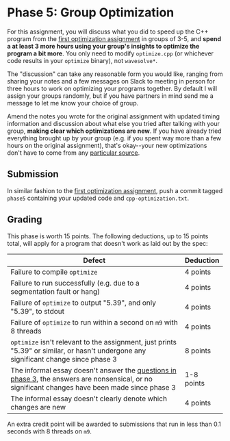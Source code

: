 ---
---

# Phase 5: Group Optimization

For this assignment, you will discuss what you did to speed up the C++ program from the [first optimization assignment](phase3.md) in groups of 3-5, and **spend a at least 3 more hours using your group's insights to optimize the program a bit more**. You only need to modify `optimize.cpp` (or whichever code results in your `optimize` binary), not `wavesolve*`.

The "discussion" can take any reasonable form you would like, ranging from sharing your notes and a few messages on Slack to meeting in person for three hours to work on optimizing your programs together. By default I will assign your groups randomly, but if you have partners in mind send me a message to let me know your choice of group.

Amend the notes you wrote for the original assignment with updated timing information and discussion about what else you tried after talking with your group, **making clear which optimizations are new**. If you have already tried everything brought up by your group (e.g. if you spent way more than a few hours on the original assignment), that's okay--your new optimizations don't have to come from any [particular source](phase3.md#other-optimizations).



## Submission

In similar fashion to the [first optimization assignment](phase3.md#submission), push a commit tagged `phase5` containing your updated code and `cpp-optimization.txt`.



## Grading

This phase is worth 15 points. The following deductions, up to 15 points total, will apply for a program that doesn't work as laid out by the spec:

| Defect | Deduction |
| --- | --- |
| Failure to compile `optimize` | 4 points |
| Failure to run successfully (e.g. due to a segmentation fault or hang) | 4 points |
| Failure of `optimize` to output "5.39", and only "5.39", to stdout | 4 points |
| Failure of `optimize` to run within a second on `m9` with 8 threads | 4 points |
| `optimize` isn't relevant to the assignment, just prints "5.39" or similar, or hasn't undergone any significant change since phase 3 | 8 points |
| The informal essay doesn't answer the [questions in phase 3](phase3.md), the answers are nonsensical, or no significant changes have been made since phase 3 | 1-8 points |
| The informal essay doesn't clearly denote which changes are new | 4 points |

An extra credit point will be awarded to submissions that run in less than 0.1 seconds with 8 threads on `m9`.
